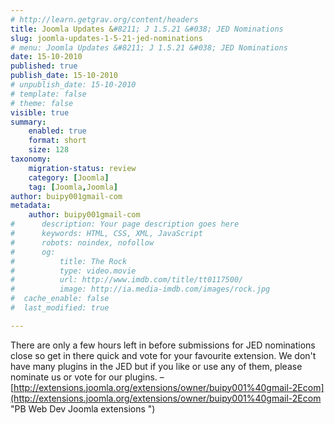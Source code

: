 ```yaml
---
# http://learn.getgrav.org/content/headers
title: Joomla Updates &#8211; J 1.5.21 &#038; JED Nominations
slug: joomla-updates-1-5-21-jed-nominations
# menu: Joomla Updates &#8211; J 1.5.21 &#038; JED Nominations
date: 15-10-2010
published: true
publish_date: 15-10-2010
# unpublish_date: 15-10-2010
# template: false
# theme: false
visible: true
summary:
    enabled: true
    format: short
    size: 128
taxonomy:
    migration-status: review
    category: [Joomla]
    tag: [Joomla,Joomla]
author: buipy001gmail-com
metadata:
    author: buipy001gmail-com
#      description: Your page description goes here
#      keywords: HTML, CSS, XML, JavaScript
#      robots: noindex, nofollow
#      og:
#          title: The Rock
#          type: video.movie
#          url: http://www.imdb.com/title/tt0117500/
#          image: http://ia.media-imdb.com/images/rock.jpg
#  cache_enable: false
#  last_modified: true

---
```


There are only a few hours left in before submissions for JED nominations close so get in there quick and vote for your favourite extension. We don't have many plugins in the JED but if you like or use any of them, please nominate us or vote for our plugins. – [http://extensions.joomla.org/extensions/owner/buipy001%40gmail-2Ecom](http://extensions.joomla.org/extensions/owner/buipy001%40gmail-2Ecom "PB Web Dev Joomla extensions ")